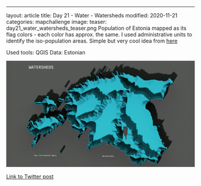 ---
layout: article
title: Day 21 - Water - Watersheds
modified: 2020-11-21
categories: mapchallenge
image:
  teaser: day21_water_watersheds_teaser.png
Population of Estonia mapped as its flag colors - each color has approx. the same. I used administrative units to identify the iso-population areas. Simple but very cool idea from [here](https://bit.ly/3nBcHAo)

Used tools: QGIS
Data: Estonian


![image of categories](../../images/day21_water_watersheds.png)

[Link to Twitter post](https://twitter.com/evelynuuemaa/status/1330075049727041539)
